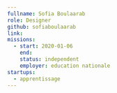 ```yaml
---
fullname: Sofia Boulaarab
role: Designer
github: sofiaboulaarab 
link:
missions: 
  - start: 2020-01-06 
    end:
    status: independent
    employer: education nationale
startups: 
  - apprentissage
---
```


